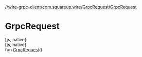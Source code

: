 //[wire-grpc-client](../../../index.md)/[com.squareup.wire](../index.md)/[GrpcRequest](index.md)/[GrpcRequest](-grpc-request.md)

# GrpcRequest

[js, native]\
[js, native]\
fun [GrpcRequest](-grpc-request.md)()
